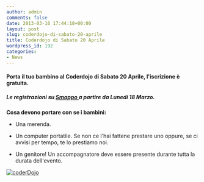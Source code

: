 ```yaml
---
author: admin
comments: false
date: 2013-03-16 17:44:18+00:00
layout: post
slug: coderdojo-di-sabato-20-aprile
title: Coderdojo di Sabato 20 Aprile
wordpress_id: 192
categories:
- News
---
```


#### Porta il tuo bambino al Coderdojo di Sabato 20 Aprile, l'iscrizione è gratuita.




##### Le registrazioni su [Smappo ](//www.smappo.it/event/514056e287b92_coderdojo-milano.html )a partire da Lunedi 18 Marzo.


**Cosa devono portare con se i bambini:**



	
  * Una merenda.

	
  * Un computer portatile. Se non ce l'hai fattene prestare uno oppure, se ci avvisi per tempo, te lo prestiamo noi.

	
  * Un genitore! Un accompagnatore deve essere presente durante tutta la durata dell'evento.


[![coderDojo](//coderdojomilano.it/wp-content/uploads/2013/03/03.jpg)](//coderdojomilano.it/wp-content/uploads/2013/03/03.jpg)
